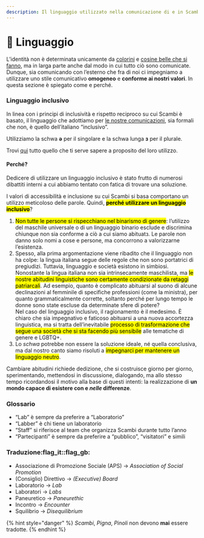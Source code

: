 ```yaml
---
description: Il linguaggio utilizzato nella comunicazione di e in Scambi
---
```


# 🤌 Linguaggio

L’identità non è determinata unicamente da [colorini](../design/color-palette.md) e [cosine belle che si fanno](../format/), ma in larga parte anche dal modo in cui tutto ciò sono comunicate. Dunque, sia comunicando con l’esterno che fra di noi ci impegniamo a utilizzare uno stile comunicativo **omogeneo** e **conforme ai nostri valori**. In questa sezione è spiegato come e perché.

### Linguaggio inclusivo

In linea con i principi di inclusività e rispetto reciproco su cui Scambi è basato, il linguaggio che adottiamo per [le nostre comunicazioni](./), sia formali che non, è quello dell’italiano “inclusivo”.

Utilizziamo la schwa **ǝ** per il singolare e la schwa lunga **з** per il plurale.

Trovi [qui](https://italianoinclusivo.it/scrittura/) tutto quello che ti serve sapere a proposito del loro utilizzo.

#### Perché?

Dedicere di utilizzare un linguaggio inclusivo è stato frutto di numerosi dibattiti interni a cui abbiamo tentato con fatica di trovare una soluzione.

I valori di accessibilità e inclusione su cui Scambi si basa comportano un utilizzo meticoloso delle parole. Quindi, <mark style="background-color:yellow;">**perché utilizzare un linguaggio inclusivo**</mark>?

1. <mark style="background-color:yellow;">Non tutte le persone si rispecchiano nel binarismo di genere</mark>: l’utilizzo del maschile universale o di un linguaggio binario esclude e discrimina chiunque non sia conforme a ciò a cui siamo abituatз. Le parole non danno solo nomi a cose e persone, ma concorrono a valorizzarne l’esistenza.
2. Spesso, alla prima argomentazione viene ribadito che il linguaggio non ha colpe: la lingua italiana segue delle regole che non sono portatrici di pregiudizi. Tuttavia, linguaggio e società esistono in simbiosi. Nonostante la lingua italiana non sia intrinsecamente maschilista, ma <mark style="background-color:yellow;">le nostre abitudini linguistiche sono certamente condizionate da retaggi patriarcali</mark>. Ad esempio, quanto è complicato abituarsi al suono di alcune declinazioni al femminile di specifiche professioni (come la ministra), per quanto grammaticalmente corrette, soltanto perché per lungo tempo le donne sono state escluse da determinate sfere di potere?\
   Nel caso del linguaggio inclusivo, il ragionamento è il medesimo. È chiaro che sia impegnativo e faticoso abituarsi a una nuova accortezza linguistica, ma si tratta dell’inevitabile <mark style="background-color:yellow;">processo di trasformazione che segue una società che si sta facendo più sensibile</mark> alle tematiche di genere e LGBTQ+.
3. Lo _schwa_ potrebbe non essere la soluzione ideale, né quella conclusiva, ma dal nostro canto siamo risoluti a <mark style="background-color:yellow;">impegnarci per mantenere un linguaggio neutro</mark>.

Cambiare abitudini richiede dedizione, che si costruisce giorno per giorno, sperimentando, mettendosi in discussione, dialogando, ma allo stesso tempo ricordandosi il motivo alla base di questi intenti: la realizzazione di **un mondo capace di esistere con e **_**nelle**_** differenze**.

### Glossario

* “Lab” è sempre da preferire a “Laboratorio”
* “Labber” è chi tiene un laboratorio
* “Staff” si riferisce al team che organizza Scambi durante tutto l’anno
* “Partecipanti” è sempre da preferire a “pubblico”, “visitatori” e simili

### Traduzione:flag\_it::flag\_gb:

* Associazione di Promozione Sociale (APS) -> _Association of Social Promotion_
* (Consiglio) Direttivo -> _(Executive) Board_
* Laboratorio -> _Lab_
* Laboratori -> _Labs_
* Paneuretico -> _Paneurethic_
* Incontro -> _Encounter_
* Squilibrio -> _Disequilibrium_

{% hint style="danger" %}
_Scambi_, _Pigna_, _Pinoli_ non devono **mai** essere tradotte.
{% endhint %}

